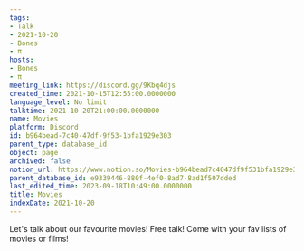 ```yaml
---
tags:
- Talk
- 2021-10-20
- Bones
- π
hosts:
- Bones
- π
meeting_link: https://discord.gg/9Kbq4djs
created_time: 2021-10-15T12:55:00.0000000
language_level: No limit
talktime: 2021-10-20T21:00:00.0000000
name: Movies
platform: Discord
id: b964bead-7c40-47df-9f53-1bfa1929e303
parent_type: database_id
object: page
archived: false
notion_url: https://www.notion.so/Movies-b964bead7c4047df9f531bfa1929e303
parent_database_id: e9339446-880f-4ef0-8ad7-8ad1f507dded
last_edited_time: 2023-09-18T10:49:00.0000000
title: Movies
indexDate: 2021-10-20
---
```


Let's talk about our favourite movies!
Free talk! Come with your fav lists of movies or films!


